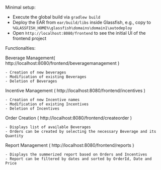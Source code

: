 Minimal setup:

- Execute the global build via `gradlew build`
- Deploy the EAR from `ear/build/libs` inside Glassfish, e.g., copy to `%GLASSFISH_HOME%\glassfish\domains\domain1\autodeploy`
- Open `http://localhost:8080/frontend` to see the initial UI of the frontend project


Functionalties:

 Beverage Management( http://localhost:8080/frontend/beveragemanagement )
    
    - Creation of new beverages
    - Modification of existing Beverages
    - Deletion of Beverages
    
 Incentive Management ( http://localhost:8080/frontend/incentives )

    - Creation of new Incentive names 
    - Modification of existing Incentives
    - Deletion of Incentives
    
 Order Creation ( http://localhost:8080/frontend/createorder )

    - Displays list of available Beverages
    - Orders can be created by selecting the necessary Beverage and its Quantity
 
  Report Management ( http://localhost:8080/frontend/reports )
 
    - Displays the summerized report based on Orders and Incentives 
    - Report can be filtered by dates and sorted by OrderId, Date and Price  